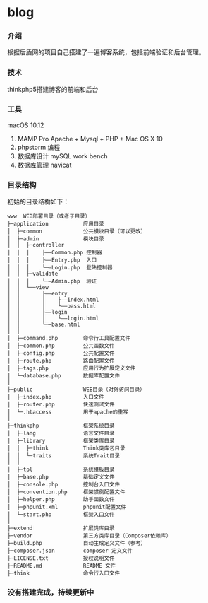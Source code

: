 # blog

### 介绍

根据后盾网的项目自己搭建了一遍博客系统，包括前端验证和后台管理。

### 技术

thinkphp5搭建博客的前端和后台

### 工具

macOS 10.12 

1. MAMP Pro Apache + Mysql + PHP + Mac OS X 10
2. phpstorm 编程
3. 数据库设计 mySQL work bench
4. 数据库管理 navicat

### 目录结构

初始的目录结构如下：

~~~
www  WEB部署目录（或者子目录）
├─application           应用目录
│  ├─common             公共模块目录（可以更改）
│  ├─admin              模块目录
│  │  ├─controller 
│  │  │    ├——Common.php 控制器
│  │  │    ├——Entry.php  入口
│  │  │    └─—Login.php  登陆控制器
│  │  ├─validate 
│  │  │    └─—Admin.php  验证
│  │  └──view 
│  │       ├——entry
│  │       │    ├——index.html
│  │       │    └——pass.html 
│  │       ├——login
│  │       │    └——login.html  
│  │       └─—base.html  
│  │
│  ├─command.php        命令行工具配置文件
│  ├─common.php         公共函数文件
│  ├─config.php         公共配置文件
│  ├─route.php          路由配置文件
│  ├─tags.php           应用行为扩展定义文件
│  └─database.php       数据库配置文件
│
├─public                WEB目录（对外访问目录）
│  ├─index.php          入口文件
│  ├─router.php         快速测试文件
│  └─.htaccess          用于apache的重写
│
├─thinkphp              框架系统目录
│  ├─lang               语言文件目录
│  ├─library            框架类库目录
│  │  ├─think           Think类库包目录
│  │  └─traits          系统Trait目录
│  │
│  ├─tpl                系统模板目录
│  ├─base.php           基础定义文件
│  ├─console.php        控制台入口文件
│  ├─convention.php     框架惯例配置文件
│  ├─helper.php         助手函数文件
│  ├─phpunit.xml        phpunit配置文件
│  └─start.php          框架入口文件
│
├─extend                扩展类库目录             
├─vendor                第三方类库目录（Composer依赖库）
├─build.php             自动生成定义文件（参考）
├─composer.json         composer 定义文件
├─LICENSE.txt           授权说明文件
├─README.md             README 文件
├─think                 命令行入口文件
~~~

### 没有搭建完成，持续更新中


